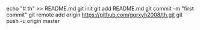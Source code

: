 echo "# th" >> README.md
git init
git add README.md
git commit -m "first commit"
git remote add origin https://github.com/ggrxyh2008/th.git
git push -u origin master
